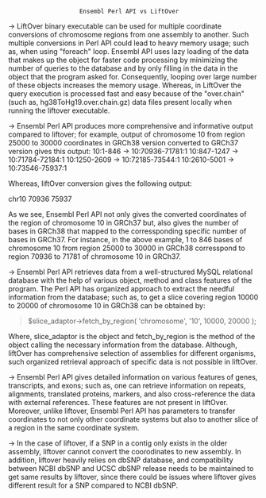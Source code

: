 						Ensembl Perl API vs LiftOver


-> LiftOver binary executable can be used for multiple coordinate conversions of chromosome regions from one assembly to another. Such multiple conversions in Perl API could lead to heavy memory usage; such as, when using "foreach" loop. Ensembl API uses lazy loading of the data that makes up the object for faster code processing by minimizing the number of queries to the database and by only filling in the data in the object that the program asked for. Consequently, looping over large number of these objects increases the memory usage. Whereas, in LiftOver the query execution is processed fast and easy because of the "over.chain"(such as, hg38ToHg19.over.chain.gz) data files present locally when running the liftover executable.

-> Ensembl Perl API produces more comprehensive and informative output compared to liftover; for example, output of chromosome 10 from region 25000 to 30000 coordinates in GRCh38 version converted to GRCh37 version gives this output:
10:1-846 -> 10:70936-71781:1
10:847-1247 -> 10:71784-72184:1
10:1250-2609 -> 10:72185-73544:1
10:2610-5001 -> 10:73546-75937:1

Whereas, liftOver conversion gives the following output:

chr10   70936   75937

As we see, Ensembl Perl API not only gives the converted coordinates of the region of chromosome 10 in GRCh37 but, also gives the number of bases in GRCh38 that mapped to the corressponding specific number of bases in GRCh37. For instance, in the above example, 1 to 846 bases of chromosome 10 from region 25000 to 30000 in GRCh38 corresspond to region 70936 to 71781 of chromosome 10 in GRCh37.

-> Ensembl Perl API retrieves data from a  well-structured MySQL relational database with the help of various object, method and class features of the program. The Perl API has organized approach to extract the needful information from the database; such as, to get a slice covering region 10000 to 20000 of chromosome 10 in GRCh38 can be obtained by:

>$slice_adaptor->fetch_by_region( 'chromosome', '10', 10000, 20000 );

Where, slice_adaptor is the object and fetch_by_region is the method of the object calling the necessary information from the database. Although, liftOver has comprehensive selection of assemblies for different organisms, such organized retrieval approach of specific data is not possible in liftOver.

-> Ensembl Perl API gives detailed information on various features of genes, transcripts, and exons; such as, one can retrieve information on repeats, alignments, translated proteins, markers, and also cross-reference the data with external references. These features are not present in liftOver. Moreover, unlike liftover, Ensembl Perl API has parameters to transfer coordinates to not only other coordinate systems but also to another slice of a region in the same coordinate system.

-> In the case of liftover, if a SNP in a contig only exists in the older assembly, liftover cannot convert the coorodinates to new assembly. In addition, liftover heavily relies on dbSNP database, and compatibility between NCBI dbSNP and UCSC dbSNP release needs to be maintained to get same results by liftover, since there could be issues where liftover gives different result for a SNP compared to NCBI dbSNP. 



